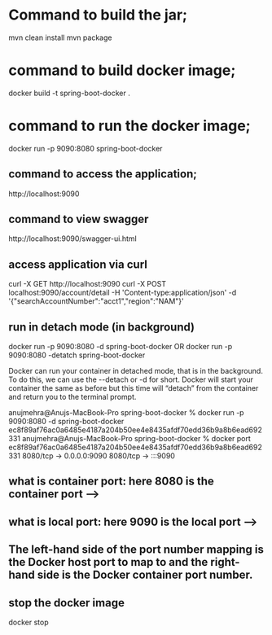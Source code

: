 # Command to build the jar;
mvn clean install
mvn package

# command to build docker image;
docker build -t spring-boot-docker .

# command to run the docker image;
docker run -p 9090:8080 spring-boot-docker

## command to access the application;
http://localhost:9090

## command to view swagger
http://localhost:9090/swagger-ui.html

## access application via curl
curl -X GET http://localhost:9090
curl -X POST localhost:9090/account/detail -H 'Content-type:application/json' -d '{"searchAccountNumber":"acct1","region":"NAM"}'

## run in detach mode (in background)
docker run -p 9090:8080 -d spring-boot-docker
OR
docker run -p 9090:8080 -detatch spring-boot-docker

Docker can run your container in detached mode, that is in the background. 
To do this, we can use the --detach or -d for short. 
Docker will start your container the same as before but this time will “detach” from the container and return you to the terminal prompt.

anujmehra@Anujs-MacBook-Pro spring-boot-docker % docker run -p 9090:8080 -d spring-boot-docker
ec8f89af76ac0a6485e4187a204b50ee4e8435afdf70edd36b9a8b6ead692331
anujmehra@Anujs-MacBook-Pro spring-boot-docker % docker port ec8f89af76ac0a6485e4187a204b50ee4e8435afdf70edd36b9a8b6ead692331
8080/tcp -> 0.0.0.0:9090
8080/tcp -> :::9090


## what is container port: here 8080 is the container port -->
## what is local port: here 9090 is the local port --> 
## The left-hand side of the port number mapping is the Docker host port to map to and the right-hand side is the Docker container port number.

## stop the docker image
docker stop <container-id>